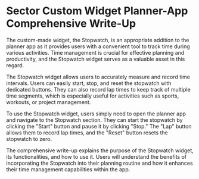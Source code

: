 # Sector Custom Widget Planner-App Comprehensive Write-Up

The custom-made widget, the Stopwatch, is an appropriate addition to the planner app as it provides users with a convenient tool to track time during various activities. Time management is crucial for effective planning and productivity, and the Stopwatch widget serves as a valuable asset in this regard.

The Stopwatch widget allows users to accurately measure and record time intervals. Users can easily start, stop, and reset the stopwatch with dedicated buttons. They can also record lap times to keep track of multiple time segments, which is especially useful for activities such as sports, workouts, or project management.

To use the Stopwatch widget, users simply need to open the planner app and navigate to the Stopwatch section. They can start the stopwatch by clicking the "Start" button and pause it by clicking "Stop." The "Lap" button allows them to record lap times, and the "Reset" button resets the stopwatch to zero.

The comprehensive write-up explains the purpose of the Stopwatch widget, its functionalities, and how to use it. Users will understand the benefits of incorporating the Stopwatch into their planning routine and how it enhances their time management capabilities within the app.